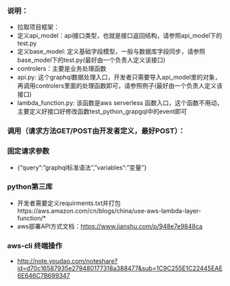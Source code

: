 ### 说明：

* 拉取项目框架：
* 定义api_model：api接口类型，也就是接口返回结构，请参照api_model下的test.py
* 定义base_model: 定义基础字段模型，一般与数据库字段同步，请参照base_model下的test.py(最好由一个负责人定义该接口)
* controlers：主要是业务处理函数
* api.py: 这个graphql数据处理入口，开发者只需要导入api_model里的对象，再调用controlers里面的处理函数即可，请参照例子(最好由一个负责人定义该接口)
* lambda_function.py: 该函数是aws serverless 函数入口，这个函数不用动，主要定义好接口好修改函数test_python_grapgql中的event即可
### 调用（请求方法GET/POST由开发者定义，最好POST）：

### 固定请求参数
* {“query”:”graphql标准语法”,”variables”:”变量”}
### python第三库

* 开发者需要定义requirments.txt并打包https://aws.amazon.com/cn/blogs/china/use-aws-lambda-layer-function/*
* aws部署API方式文档：https://www.jianshu.com/p/948e7e9848ca
### aws-cli 终端操作
* http://note.youdao.com/noteshare?id=d70c16587935e279480177318a388477&sub=1C9C255E1C22445EAE6E646C7B699347
